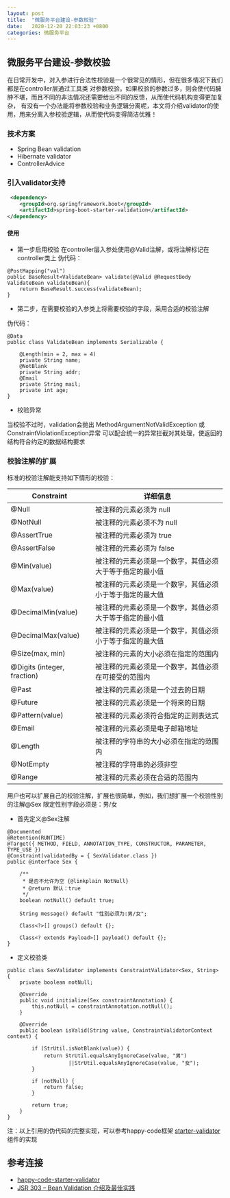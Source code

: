 ```yaml
---
layout: post
title:  "微服务平台建设-参数校验"
date:   2020-12-20 22:03:23 +0800
categories: 微服务平台
---
```

## 微服务平台建设-参数校验

在日常开发中，对入参进行合法性校验是一个很常见的情形，但在很多情况下我们都是在controller层通过工具类
对参数校验，如果校验的参数过多，则会使代码臃肿不堪，而且不同的非法情况还需要给出不同的反馈，从而使代码机构变得更加复杂，
有没有一个办法能将参数校验和业务逻辑分离呢，本文将介绍validator的使用，用来分离入参校验逻辑，从而使代码变得简洁优雅！

### 技术方案
- Spring Bean validation
- Hibernate validator
- ControllerAdvice

### 引入validator支持
```xml
 <dependency>
    <groupId>org.springframework.boot</groupId>
    <artifactId>spring-boot-starter-validation</artifactId>
</dependency>
``` 
#### 使用
- 第一步启用校验
在controller层入参处使用@Valid注解，或将注解标记在controller类上
伪代码：

```
@PostMapping("val")
public BaseResult<ValidateBean> validate(@Valid @RequestBody ValidateBean validateBean){
    return BaseResult.success(validateBean);
}

```
- 第二步，在需要校验的入参类上将需要校验的字段，采用合适的校验注解

伪代码：

```
@Data
public class ValidateBean implements Serializable {

    @Length(min = 2, max = 4)
    private String name;
    @NotBlank
    private String addr;
    @Email
    private String mail;
    private int age;
}
```

- 校验异常

当校验不过时，validation会抛出 MethodArgumentNotValidException 或 ConstraintViolationException异常
可以配合统一的异常拦截对其处理，使返回的结构符合约定的数据结构要求

### 校验注解的扩展
标准的校验注解能支持如下情形的校验：

| Constraint | 详细信息 |
|------------|--------|
|@Null	|被注释的元素必须为 null|
|@NotNull	|被注释的元素必须不为 null|
|@AssertTrue	|被注释的元素必须为 true|
|@AssertFalse	|被注释的元素必须为 false|
|@Min(value)	|被注释的元素必须是一个数字，其值必须大于等于指定的最小值|
|@Max(value)	|被注释的元素必须是一个数字，其值必须小于等于指定的最大值|
|@DecimalMin(value)	|被注释的元素必须是一个数字，其值必须大于等于指定的最小值|
|@DecimalMax(value)	|被注释的元素必须是一个数字，其值必须小于等于指定的最大值|
|@Size(max, min)	|被注释的元素的大小必须在指定的范围内|
|@Digits (integer, fraction)	|被注释的元素必须是一个数字，其值必须在可接受的范围内|
|@Past	|被注释的元素必须是一个过去的日期|
|@Future	|被注释的元素必须是一个将来的日期|
|@Pattern(value)	|被注释的元素必须符合指定的正则表达式|
|@Email	|被注释的元素必须是电子邮箱地址|
|@Length	|被注释的字符串的大小必须在指定的范围内|
|@NotEmpty	|被注释的字符串的必须非空|
|@Range	|被注释的元素必须在合适的范围内|

用户也可以扩展自己的校验注解，扩展也很简单，例如，我们想扩展一个校验性别的注解@Sex 限定性别字段必须是：男/女
- 首先定义@Sex注解
```
@Documented
@Retention(RUNTIME)
@Target({ METHOD, FIELD, ANNOTATION_TYPE, CONSTRUCTOR, PARAMETER, TYPE_USE })
@Constraint(validatedBy = { SexValidator.class })
public @interface Sex {

    /**
     * 是否不允许为空 {@linkplain NotNull}
     * @return 默认：true
     */
    boolean notNull() default true;

    String message() default "性别必须为:男/女";

    Class<?>[] groups() default {};

    Class<? extends Payload>[] payload() default {};
}
```

- 定义校验类

```
public class SexValidator implements ConstraintValidator<Sex, String> {
    private boolean notNull;

    @Override
    public void initialize(Sex constraintAnnotation) {
        this.notNull = constraintAnnotation.notNull();
    }

    @Override
    public boolean isValid(String value, ConstraintValidatorContext context) {

        if (StrUtil.isNotBlank(value)) {
            return StrUtil.equalsAnyIgnoreCase(value, "男")
                    ||StrUtil.equalsAnyIgnoreCase(value, "女");
        }

        if (notNull) {
            return false;
        }

        return true;
    }
}
```
注：以上引用的伪代码的完整实现，可以参考happy-code框架 [starter-validator](https://github.com/happy-coding-cool/happy-code/tree/main/happy-code-starters/happy-code-starter-validator) 组件的实现

## 参考连接
- [happy-code-starter-validator](https://github.com/happy-coding-cool/happy-code/tree/main/happy-code-starters/happy-code-starter-validator)
- [JSR 303 – Bean Validation 介绍及最佳实践](https://developer.ibm.com/zh/articles/j-lo-jsr303/)
 


